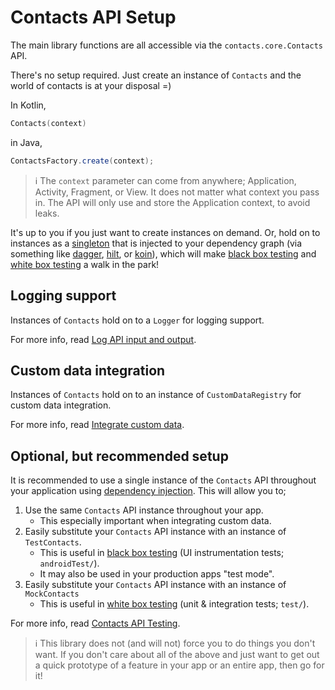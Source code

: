 # Contacts API Setup

The main library functions are all accessible via the `contacts.core.Contacts` API.

There's no setup required. Just create an instance of `Contacts` and the world of contacts is at
your disposal =)

In Kotlin,

```kotlin
Contacts(context)
```

in Java,

```java
ContactsFactory.create(context);
```

> ℹ️ The `context` parameter can come from anywhere; Application, Activity, Fragment, or View. It 
> does not matter what context you pass in. The API will only use and store the Application context,
> to avoid leaks.

It's up to you if you just want to create instances on demand. Or, hold on to instances as a 
[singleton][singleton] that is injected to your dependency graph (via something like 
[dagger][dagger], [hilt][hilt], or [koin][koin]), which will make 
[black box testing][black-box-testing] and [white box testing][white-box-testing] a walk in the
park!

## Logging support

Instances of `Contacts` hold on to a `Logger` for logging support.

For more info, read [Log API input and output](./../logging/log-api-input-output.md).

## Custom data integration

Instances of `Contacts` hold on to an instance of `CustomDataRegistry` for custom data integration.

For more info, read [Integrate custom data](./../customdata/integrate-custom-data.md).

## Optional, but recommended setup

It is recommended to use a single instance of the `Contacts` API throughout your application using 
[dependency injection][di]. This will allow you to;

1. Use the same `Contacts` API instance throughout your app.
    - This especially important when integrating custom data.
2. Easily substitute your `Contacts` API instance with an instance of `TestContacts`.
    - This is useful in [black box testing][black-box-testing] (UI instrumentation tests; `androidTest/`).
    - It may also be used in your production apps "test mode".
3. Easily substitute your `Contacts` API instance with an instance of `MockContacts`
    - This is useful in [white box testing][white-box-testing] (unit & integration tests; `test/`).
    
For more info, read [Contacts API Testing](./../testing/test-contacts-api.md).
    
> ℹ️ This library does not (and will not) force you to do things you don't want. If you don't care 
> about all of the above and just want to get out a quick prototype of a feature in your app or an 
> entire app, then go for it! 

[singleton]: https://en.wikipedia.org/wiki/Singleton_pattern
[dagger]: https://developer.android.com/training/dependency-injection/dagger-android
[hilt]: https://developer.android.com/training/dependency-injection/hilt-android
[koin]: https://insert-koin.io
[black-box-testing]: https://en.wikipedia.org/wiki/Black-box_testing
[white-box-testing]: https://en.wikipedia.org/wiki/White-box_testing
[di]: https://developer.android.com/training/dependency-injection